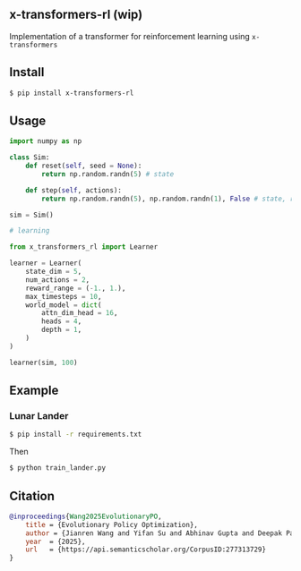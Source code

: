 ## x-transformers-rl (wip)

Implementation of a transformer for reinforcement learning using `x-transformers`

## Install

```bash
$ pip install x-transformers-rl
```

## Usage

```python
import numpy as np

class Sim:
    def reset(self, seed = None):
        return np.random.randn(5) # state

    def step(self, actions):
        return np.random.randn(5), np.random.randn(1), False # state, reward, done

sim = Sim()

# learning

from x_transformers_rl import Learner

learner = Learner(
    state_dim = 5,
    num_actions = 2,
    reward_range = (-1., 1.),
    max_timesteps = 10,
    world_model = dict(
        attn_dim_head = 16,
        heads = 4,
        depth = 1,
    )
)

learner(sim, 100)
```

## Example

### Lunar Lander

```bash
$ pip install -r requirements.txt
```

Then

```python
$ python train_lander.py
```

## Citation

```bibtex
@inproceedings{Wang2025EvolutionaryPO,
    title = {Evolutionary Policy Optimization},
    author = {Jianren Wang and Yifan Su and Abhinav Gupta and Deepak Pathak},
    year  = {2025},
    url   = {https://api.semanticscholar.org/CorpusID:277313729}
}
```
